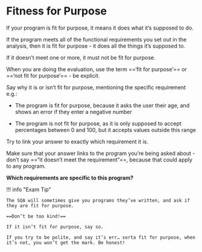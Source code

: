 # Fitness for Purpose

If your program is fit for purpose, it means it does what it’s supposed to do. 

If the program meets all of the functional requirements you set out in the analysis, then it is fit for purpose - it does all the things it’s supposed to. 

If it doesn’t meet one or more, it must not be fit for purpose.

When you are doing the evaluation, use the term ==‘fit for purpose’== or ==‘not fit for purpose’== - be explicit. 

Say why it is or isn’t fit for purpose, mentioning the specific requirement e.g.:

* The program is fit for purpose, because it asks the user their age, and shows an error if they enter a negative number
  
* The program is not fit for purpose, as it is only supposed to accept percentages between 0 and 100, but it accepts values outside this range
  
Try to link your answer to exactly which requirement it is. 

Make sure that your answer links to the program you’re being asked about - don’t say ==“it doesn’t meet the requirement”==, because that could apply to any program. 

**Which requirements are specific to this program?**

!!! info "Exam Tip"
    
    The SQA will sometimes give you programs they’ve written, and ask if they are fit for purpose. 
    
    ==Don’t be too kind!== 
    
    If it isn’t fit for purpose, say so. 
    
    If you try to be polite, and say it’s err… sorta fit for purpose, when it’s not, you won’t get the mark. Be honest!
